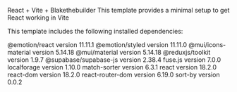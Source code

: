 React + Vite + Blakethebuilder
This template provides a minimal setup to get React working in Vite

This template includes the following installed dependencies:

@emotion/react version 11.11.1
@emotion/styled version 11.11.0
@mui/icons-material version 5.14.18
@mui/material version 5.14.18
@reduxjs/toolkit version 1.9.7
@supabase/supabase-js version 2.38.4
fuse.js version 7.0.0
localforage version 1.10.0
match-sorter version 6.3.1
react version 18.2.0
react-dom version 18.2.0
react-router-dom version 6.19.0
sort-by version 0.0.2